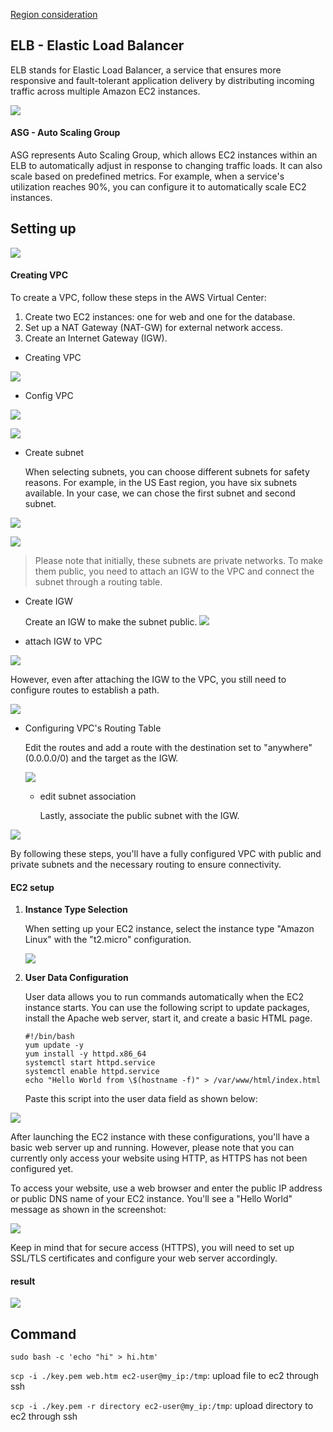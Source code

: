 [Region consideration](./Region_consideration.md)

## ELB - Elastic Load Balancer

ELB stands for Elastic Load Balancer, a service that ensures more responsive and fault-tolerant application delivery by distributing incoming traffic across multiple Amazon EC2 instances.

![](./images/elb.png)

#### ASG - Auto Scaling Group

ASG represents Auto Scaling Group, which allows EC2 instances within an ELB to automatically adjust in response to changing traffic loads. It can also scale based on predefined metrics. For example, when a service's utilization reaches 90%, you can configure it to automatically scale EC2 instances.



## Setting up

![](./images/web.png)



#### Creating VPC

To create a VPC, follow these steps in the AWS Virtual Center:

1. Create two EC2 instances: one for web and one for the database.
2. Set up a NAT Gateway (NAT-GW) for external network access.
3. Create an Internet Gateway (IGW).



* Creating VPC

![](./images/create_vpc.png)

* Config VPC

![](./images/vpc_config.png)

![](./images/aws_vpc_config.png)

* Create subnet

  When selecting subnets, you can choose different subnets for safety reasons. For example, in the US East region, you have six subnets available. In your case, we can chose the first subnet and second subnet.

![](./images/aws_subnet_create_1.png)

![](./images/aws_subnet_create_2.png)



> Please note that initially, these subnets are private networks. To make them public, you need to attach an IGW to the VPC and connect the subnet through a routing table.

* Create IGW

  Create an IGW to make the subnet public.
  ![](./images/aws_igw_create.png)

* attach IGW to VPC

![](/images/aws_igw_attach_vpc.png)

However, even after attaching the IGW to the VPC, you still need to configure routes to establish a path.

![](./images/igw_attach_subnet.png)

* Configuring VPC's Routing Table

  Edit the routes and add a route with the destination set to "anywhere" (0.0.0.0/0) and the target as the IGW.

  ![](./images/aws_edit_route.png)

  * edit subnet association

    Lastly, associate the public subnet with the IGW.

![](/images/aws_subnet_association.png)

By following these steps, you'll have a fully configured VPC with public and private subnets and the necessary routing to ensure connectivity.



#### EC2 setup

1. **Instance Type Selection**

   When setting up your EC2 instance, select the instance type "Amazon Linux" with the "t2.micro" configuration.

   ![](./images/aws_ec2_vpc_http_ssh.png) 

2. **User Data Configuration**

   User data allows you to run commands automatically when the EC2 instance starts. You can use the following script to update packages, install the Apache web server, start it, and create a basic HTML page.

   ```
   #!/bin/bash
   yum update -y
   yum install -y httpd.x86_64
   systemctl start httpd.service
   systemctl enable httpd.service
   echo "Hello World from \$(hostname -f)" > /var/www/html/index.html
   ```

   Paste this script into the user data field as shown below:

![](./images/aws_userdata_web_service.png)

After launching the EC2 instance with these configurations, you'll have a basic web server up and running. However, please note that you can currently only access your website using HTTP, as HTTPS has not been configured yet.

To access your website, use a web browser and enter the public IP address or public DNS name of your EC2 instance. You'll see a "Hello World" message as shown in the screenshot:

![](./images/web_ret.png)

Keep in mind that for secure access (HTTPS), you will need to set up SSL/TLS certificates and configure your web server accordingly.



#### result

![](./images/e_week3.png)



## Command

`sudo bash -c 'echo "hi" > hi.htm'`

`scp -i ./key.pem web.htm ec2-user@my_ip:/tmp`: upload file to ec2 through ssh

`scp -i ./key.pem -r directory ec2-user@my_ip:/tmp`: upload directory to ec2 through ssh